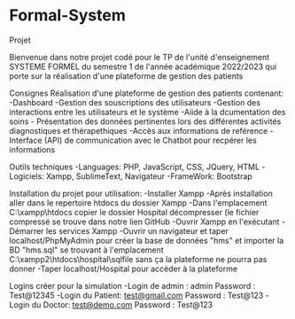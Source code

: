 # Formal-System
Projet 

Bienvenue dans notre projet codé pour le TP de l'unité d'enseignement SYSTEME FORMEL du semestre 1 de l'année académique 2022/2023 qui porte sur la réalisation d'une plateforme de gestion des patients

Consignes
  Réalisation d'une plateforme de gestion des patients contenant:
     -Dashboard
     -Gestion des souscriptions des utilisateurs 
     -Gestion des interactions entre les utilisateurs et le système 
     -Aiide à la dcumentation des soins 
     - Présentation des données pertinentes lors des différentes activités diagnostiques et thérapethiques 
     -Accès aux informations de reférence
     -Interface (API) de communication avec le Chatbot pour recpérer les informations 
     
Outils techniques 
  -Languages: PHP, JavaScript, CSS, JQuery, HTML
  -Logiciels: Xampp, SublimeText, Navigateur 
  -FrameWork: Bootstrap
  
Installation du projet pour utilisation:
  -Installer Xampp 
  -Après installation aller dans le repertoire htdocs du dossier Xampp 
  -Dans l'emplacement C:\xampp\htdocs copier le dossier Hospital décompresser (le fichier compressé se trouve dans notre lien GitHub
  -Ouvrir Xampp en l'exécutant
  -Démarrer les services Xampp
  -Ouvrir un navigateur et taper localhost/PhpMyAdmin pour créer la base de données "hms" et importer la BD "hms.sql" se trouvant à l'emplacement C:\xampp2\htdocs\hospital\sqlfile sans ça la plateforme ne pourra pas donner 
  -Taper localhost/Hospital pour accéder à la plateforme
  
Logins créer pour la simulation
   -Login de admin : admin 
        Password : Test@12345
   -Login du Patient: test@gmail.com 
        Password : Test@123
   -Login du Doctor: test@demo.com 
        Password : Test@123
        
